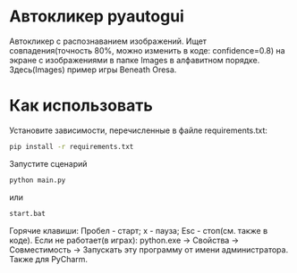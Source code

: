 Автокликер pyautogui
===
Автокликер с распознаванием изображений. Ищет совпадения(точность 80%, можно изменить в коде: confidence=0.8) на экране с изображениями в папке Images в алфавитном порядке. Здесь(Images) пример игры Beneath Oresa.

Как использовать
===
Установите зависимости, перечисленные в файле requirements.txt:
```bash
pip install -r requirements.txt
```
Запустите сценарий 
```bash
python main.py 
```
или 
```bash
start.bat 
```
Горячие клавиши: Пробел - старт; x - пауза; Esc - стоп(см. также в коде).
Если не работает(в играх): python.exe -> Свойства -> Совместимость -> Запускать эту программу от имени администратора. Также для PyCharm.
